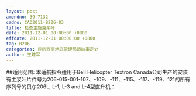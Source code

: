 ```yaml
---
layout: post
amendno: 39-7132
cadno: CAD2011-B206-03
title: 检查主旋翼桨叶
date: 2011-12-01 00:00:00 +0800
effdate: 2011-12-01 00:00:00 +0800
tag: B206
categories: 民航西南地区管理局适航审定处
author: 王建军
---
```


##适用范围:
本适航指令适用于Bell Helicopter Textron Canada公司生产的安装有主浆叶片件号为206-015-001-107、-109、-111、-115、-117、-119、121的所有序列号的贝尔206L, L-1, L-3 and L-4型直升机：

